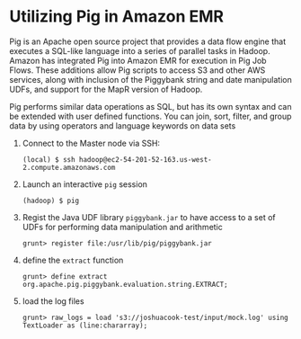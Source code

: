# Utilizing Pig in Amazon EMR

Pig is an Apache open source project that provides a data flow engine that executes a SQL-like language into a series of parallel tasks in Hadoop. Amazon has integrated Pig into Amazon EMR for execution in Pig Job Flows. These additions allow Pig scripts to access S3 and other AWS services, along with inclusion of the Piggybank string and date manipulation UDFs, and support for the MapR version of Hadoop.

Pig performs similar data operations as SQL, but has its own syntax and can be extended with user defined functions. You can join, sort, filter, and group data by using operators and language keywords on data sets

1. Connect to the Master node via SSH:

   ```
   (local) $ ssh hadoop@ec2-54-201-52-163.us-west-2.compute.amazonaws.com
   ```
2. Launch an interactive `pig` session

   ```
   (hadoop) $ pig
   ```

3. Regist the Java UDF library `piggybank.jar` to have access to a set of UDFs for performing data manipulation and arithmetic

   ```
   grunt> register file:/usr/lib/pig/piggybank.jar
   ```

4. define the `extract` function

   ```
   grunt> define extract org.apache.pig.piggybank.evaluation.string.EXTRACT;
   ```

5. load the log files

   ```
   grunt> raw_logs = load 's3://joshuacook-test/input/mock.log' using TextLoader as (line:chararray);
   ```

